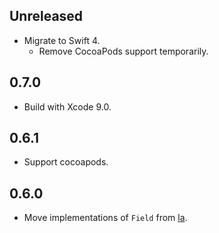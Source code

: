 ## Unreleased

- Migrate to Swift 4.
    - Remove CocoaPods support temporarily.


## 0.7.0

- Build with Xcode 9.0.


## 0.6.1

- Support cocoapods.


## 0.6.0

- Move implementations of `Field` from [la][github-la].

[github-la]: https://github.com/mitsuse/la


